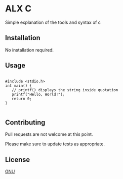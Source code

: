 # ALX C

Simple explanation of the tools and syntax of c

## Installation

No installation required.



## Usage

```

#include <stdio.h>
int main() {
   // printf() displays the string inside quotation
   printf("Hello, World!");
   return 0;
}


```

## Contributing
Pull requests are not welcome at this point.

Please make sure to update tests as appropriate.

## License
[GNU](https://www.gnu.org/licenses/licenses.en.html)
